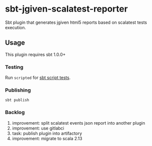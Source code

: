 # sbt-jgiven-scalatest-reporter

Sbt plugin that generates jgiven html5 reports based on scalatest tests execution.

## Usage

This plugin requires sbt 1.0.0+

### Testing

Run `scripted` for [sbt script tests](https://www.scala-sbt.org/1.x/docs/Testing-sbt-plugins.html).

### Publishing

`sbt publish`

### Backlog

 1. improvement: split scalatest events json report into another plugin
 1. improvement: use gitlabci
 1. task: publish plugin into artifactory 
 1. improvement: migrate to scala 2.13
